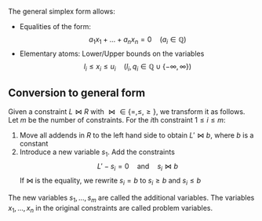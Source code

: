 
The general simplex form allows:
- Equalities of the form: $$a_1 x_1 + \dots + a_n x_n = 0\quad(a_i \in\mathbb Q)$$
- Elementary atoms: Lower/Upper bounds on the variables $$l_i \le x_i \le u_i\quad(l_i, q_i \in \mathbb Q \cup \lbrace - \infty, \infty \rbrace)$$
## Conversion to general form

Given a constraint $L \bowtie R$ with $\bowtie \in\lbrace =,\le, \ge\rbrace$, we transform it as follows. Let $m$ be the number of constraints. For the $i$th constraint $1 \le i\le m$:

1. Move all addends in $R$ to the left hand side to obtain $L' \bowtie b$, where $b$ is a constant
2. Introduce a new variable $s_1$. Add the constraints $$L' - s_i = 0 \quad\text{and}\quad s_i \bowtie b$$
   If $\bowtie$ is the equality, we rewrite $s_i = b$ to $s_i \ge b$ and $s_i \le b$

The new variables $s_1, \dots, s_m$ are called the additional variables. The variables $x_1,\dots, x_n$ in the original constraints are called problem variables.